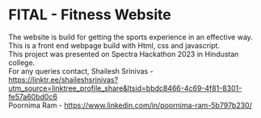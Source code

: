 # FITAL - Fitness Website 
The website is build for getting the sports experience in an effective way. <br>
This  is a front end webpage build with Html, css and javascript. <br>
This project was presented on Spectra Hackathon 2023 in Hindustan college.<br>
For any queries contact,
Shailesh Srinivas - https://linktr.ee/shaileshsrinivas?utm_source=linktree_profile_share&ltsid=bbdc8466-4c69-4f81-8301-fe57a60bd0c6 <br>
Poornima Ram - https://www.linkedin.com/in/poornima-ram-5b797b230/

